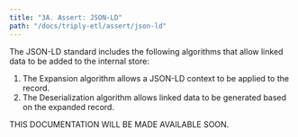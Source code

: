 ```yaml
---
title: "3A. Assert: JSON-LD"
path: "/docs/triply-etl/assert/json-ld"
---
```


The JSON-LD standard includes the following algorithms that allow linked data to be added to the internal store:

1. The Expansion algorithm allows a JSON-LD context to be applied to the record.
2. The Deserialization algorithm allows linked data to be generated based on the expanded record.

<!-- TODO -->

THIS DOCUMENTATION WILL BE MADE AVAILABLE SOON.
